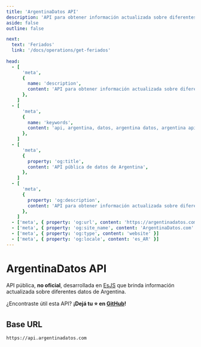 ```yaml
---
title: 'ArgentinaDatos API'
description: 'API para obtener información actualizada sobre diferentes datos de Argentina.'
aside: false
outline: false

next:
  text: 'Feriados'
  link: '/docs/operations/get-feriados'
  
head:
  - [
      'meta',
      {
        name: 'description',
        content: 'API para obtener información actualizada sobre diferentes datos de Argentina.',
      },
    ]
  - [
      'meta',
      {
        name: 'keywords',
        content: 'api, argentina, datos, argentina datos, argentina api, argentina datos api',
      },
    ]
  - [
      'meta',
      {
        property: 'og:title',
        content: 'API pública de datos de Argentina',
      },
    ]
  - [
      'meta',
      {
        property: 'og:description',
        content: 'API para obtener información actualizada sobre diferentes datos de Argentina.',
      },
    ]
  - ['meta', { property: 'og:url', content: 'https://argentinadatos.com' }]
  - ['meta', { property: 'og:site_name', content: 'ArgentinaDatos.com' }]
  - ['meta', { property: 'og:type', content: 'website' }]
  - ['meta', { property: 'og:locale', content: 'es_AR' }]
---
```


# ArgentinaDatos API

API pública, **no oficial**, desarrollada en [EsJS](https://es.js.org?ref=argentinadatos.com) que brinda información actualizada sobre diferentes datos de Argentina.

¿Encontraste útil esta API? **¡Dejá tu ⭐ en [GitHub](https://github.com/enzonotario/esjs-argentina-datos-api)!**

## Base URL

```
https://api.argentinadatos.com
```



